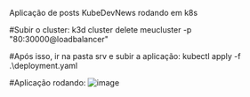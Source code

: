 Aplicação de posts KubeDevNews rodando em k8s

#Subir o cluster:
k3d cluster delete meucluster -p "80:30000@loadbalancer"

#Após isso, ir na pasta srv e subir a aplicação:
kubectl apply -f .\deployment.yaml

#Aplicação rodando:
![image](https://user-images.githubusercontent.com/6171256/215295107-75a364b0-8365-4f51-b508-b2c61cfe09c6.png)
